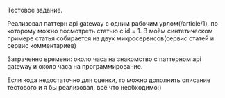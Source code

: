 Тестовое задание.

Реализовал паттерн api gateway с одним рабочим урлом(/article/1), 
по которому можно посмотреть статью с id = 1. В моём синтетическом примере статья собирается из двух микросервисов(сервис статей и сервис комментариев)


Затраченно времени: около часа на знакомство с паттерном api gateway и около часа на программирование.

Если кода недостаточно для оценки, то можно дополнить описание тестового и я бы реализовал, всё что необходимо:)